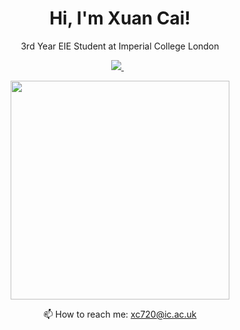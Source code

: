 

<h1 align='center'>
  Hi, I'm Xuan Cai!
</h1>

<p align='center'>
  3rd Year EIE Student at Imperial College London
</p>



<p align='center'>
  
  <a href="https://www.linkedin.com/in/tommy-cai-766069224/">
    <img src="https://img.shields.io/badge/linkedin-%230077B5.svg?&style=for-the-badge&logo=linkedin&logoColor=white" />
  </a>&nbsp;&nbsp;
  
</p>

<p align='center'>
  <a href="#"><img src="https://github-readme-stats.vercel.app/api?username=xc720&show_icons=true&count_private=true&theme=dark" width="350"></a>    
</p>


<p align='center'>
  📫 How to reach me: <a href='mailto:xc720@ic.ac.uk'>xc720@ic.ac.uk</a>
</p>

